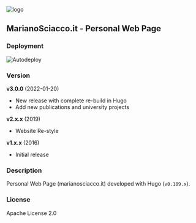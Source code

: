 ![logo](https://marianosciacco.it/images/favicon.png)

## MarianoSciacco.it - Personal Web Page

### Deployment

![Autodeploy](https://github.com/Maxelweb/MarianoSciacco.it/workflows/Website%20Autodeploy/badge.svg)

### Version

**v3.0.0** (2022-01-20)

- New release with complete re-build in Hugo
- Add new publications and university projects

**v2.x.x** (2019)

- Website Re-style

**v1.x.x** (2016)

- Initial release

### Description

Personal Web Page (marianosciacco.it) developed with Hugo (`v0.109.x`). 

### License

Apache License 2.0
